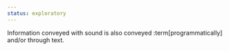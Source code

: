 ```yaml
---
status: exploratory
---
```


Information conveyed with sound is also conveyed :term[programmatically] and/or through text.
